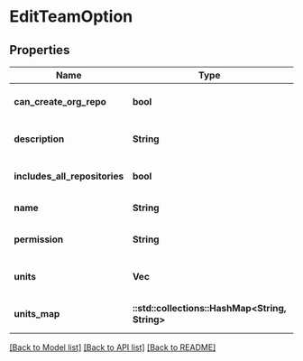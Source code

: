 # EditTeamOption

## Properties
Name | Type | Description | Notes
------------ | ------------- | ------------- | -------------
**can_create_org_repo** | **bool** |  | [optional] [default to null]
**description** | **String** |  | [optional] [default to null]
**includes_all_repositories** | **bool** |  | [optional] [default to null]
**name** | **String** |  | [default to null]
**permission** | **String** |  | [optional] [default to null]
**units** | **Vec<String>** |  | [optional] [default to null]
**units_map** | **::std::collections::HashMap<String, String>** |  | [optional] [default to null]

[[Back to Model list]](../README.md#documentation-for-models) [[Back to API list]](../README.md#documentation-for-api-endpoints) [[Back to README]](../README.md)


